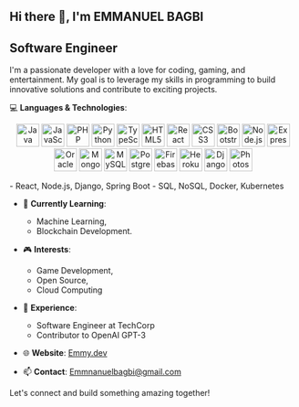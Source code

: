 ## Hi there 👋, I'm EMMANUEL BAGBI

## Software Engineer

I'm a passionate developer with a love for coding, gaming, and entertainment. My goal is to leverage my 
skills in programming to build innovative solutions and contribute to exciting projects.

💻 **Languages & Technologies**:
   <p align="center">
  <img src="[image](https://github.com/user-attachments/assets/19c1c491-84c4-45ce-abc9-81eede2ca0ad)" alt="Java" width="40" height="40"/>
  <img src="[URL_TO_JS_ICON](https://upload.wikimedia.org/wikipedia/commons/6/6a/JavaScript-logo.png)" alt="JavaScript" width="40" height="40"/>
  <img src="URL_TO_PHP_ICON" alt="PHP" width="40" height="40"/>
  <img src="URL_TO_PYTHON_ICON" alt="Python" width="40" height="40"/>
  <img src="URL_TO_TS_ICON" alt="TypeScript" width="40" height="40"/>
  <img src="URL_TO_HTML_ICON" alt="HTML5" width="40" height="40"/>
  <img src="URL_TO_REACT_ICON" alt="React" width="40" height="40"/>
  <img src="URL_TO_CSS_ICON" alt="CSS3" width="40" height="40"/>
  <img src="URL_TO_BOOTSTRAP_ICON" alt="Bootstrap" width="40" height="40"/>
  <img src="URL_TO_NODEJS_ICON" alt="Node.js" width="40" height="40"/>
  <img src="URL_TO_EXPRESS_ICON" alt="Express" width="40" height="40"/>
  <img src="URL_TO_ORACLE_ICON" alt="Oracle" width="40" height="40"/>
  <img src="URL_TO_MONGODB_ICON" alt="MongoDB" width="40" height="40"/>
  <img src="URL_TO_MYSQL_ICON" alt="MySQL" width="40" height="40"/>
  <img src="URL_TO_POSTGRESQL_ICON" alt="PostgreSQL" width="40" height="40"/>
  <img src="URL_TO_FIREBASE_ICON" alt="Firebase" width="40" height="40"/>
  <img src="URL_TO_HEROKU_ICON" alt="Heroku" width="40" height="40"/>
  <img src="URL_TO_DJANGO_ICON" alt="Django" width="40" height="40"/>
  <img src="URL_TO_PS_ICON" alt="Photoshop" width="40" height="40"/>
</p>
  - React, Node.js, Django, Spring Boot
  - SQL, NoSQL, Docker, Kubernetes
    
- 🌱 **Currently Learning**:
  - Machine Learning,
  - Blockchain Development.

- 🎮 **Interests**:
    - Game Development,
    - Open Source,
    - Cloud Computing
  
- 💼 **Experience**: 
  - Software Engineer at TechCorp
  - Contributor to OpenAI GPT-3
    
- 🌐 **Website**: [Emmy.dev](www.linkedin.com/in/emmanuel-bagbi-650233306)
- 📫 **Contact**: [Emmnanuelbagbi@gmail.com](mailto:Emmanuelbagbi4@gmail.com)

Let's connect and build something amazing together!
